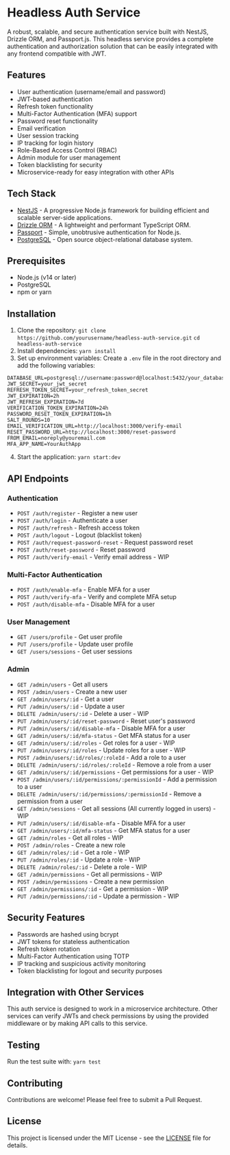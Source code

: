 # Headless Auth Service

A robust, scalable, and secure authentication service built with NestJS, Drizzle ORM, and Passport.js. This headless service provides a complete authentication and authorization solution that can be easily integrated with any frontend compatible with JWT.

## Features

- User authentication (username/email and password)
- JWT-based authentication
- Refresh token functionality
- Multi-Factor Authentication (MFA) support
- Password reset functionality
- Email verification
- User session tracking
- IP tracking for login history
- Role-Based Access Control (RBAC)
- Admin module for user management
- Token blacklisting for security
- Microservice-ready for easy integration with other APIs

## Tech Stack

- [NestJS](https://nestjs.com/) - A progressive Node.js framework for building efficient and scalable server-side applications.
- [Drizzle ORM](https://orm.drizzle.team/) - A lightweight and performant TypeScript ORM.
- [Passport](http://www.passportjs.org/) - Simple, unobtrusive authentication for Node.js.
- [PostgreSQL](https://www.postgresql.org/) - Open source object-relational database system.

## Prerequisites

- Node.js (v14 or later)
- PostgreSQL
- npm or yarn

## Installation

1. Clone the repository:
`git clone https://github.com/yourusername/headless-auth-service.git`
`cd headless-auth-service`
2. Install dependencies:
`yarn install`
3. Set up environment variables:
Create a `.env` file in the root directory and add the following variables:
```
DATABASE_URL=postgresql://username:password@localhost:5432/your_database
JWT_SECRET=your_jwt_secret
REFRESH_TOKEN_SECRET=your_refresh_token_secret
JWT_EXPIRATION=2h
JWT_REFRESH_EXPIRATION=7d
VERIFICATION_TOKEN_EXPIRATION=24h
PASSWORD_RESET_TOKEN_EXPIRATION=1h
SALT_ROUNDS=10
EMAIL_VERIFICATION_URL=http://localhost:3000/verify-email
RESET_PASSWORD_URL=http://localhost:3000/reset-password
FROM_EMAIL=noreply@youremail.com
MFA_APP_NAME=YourAuthApp
```
4. Start the application:
`yarn start:dev`

## API Endpoints

### Authentication

- `POST /auth/register` - Register a new user
- `POST /auth/login` - Authenticate a user
- `POST /auth/refresh` - Refresh access token
- `POST /auth/logout` - Logout (blacklist token)
- `POST /auth/request-password-reset` - Request password reset
- `POST /auth/reset-password` - Reset password
- `POST /auth/verify-email` - Verify email address - WIP

### Multi-Factor Authentication

- `POST /auth/enable-mfa` - Enable MFA for a user
- `POST /auth/verify-mfa` - Verify and complete MFA setup
- `POST /auth/disable-mfa` - Disable MFA for a user

### User Management

- `GET /users/profile` - Get user profile
- `PUT /users/profile` - Update user profile
- `GET /users/sessions` - Get user sessions

### Admin

- `GET /admin/users` - Get all users
- `POST /admin/users` - Create a new user
- `GET /admin/users/:id` - Get a user
- `PUT /admin/users/:id` - Update a user
- `DELETE /admin/users/:id` - Delete a user - WIP
- `PUT /admin/users/:id/reset-password` - Reset user's password
- `PUT /admin/users/:id/disable-mfa` - Disable MFA for a user
- `GET /admin/users/:id/mfa-status` - Get MFA status for a user
- `GET /admin/users/:id/roles` - Get roles for a user - WIP
- `PUT /admin/users/:id/roles` - Update roles for a user - WIP
- `POST /admin/users/:id/roles/:roleId` - Add a role to a user
- `DELETE /admin/users/:id/roles/:roleId` - Remove a role from a user
- `GET /admin/users/:id/permissions` - Get permissions for a user - WIP
- `POST /admin/users/:id/permissions/:permissionId` - Add a permission to a user
- `DELETE /admin/users/:id/permissions/:permissionId` - Remove a permission from a user
- `GET /admin/sessions` - Get all sessions (All currently logged in users) - WIP
- `PUT /admin/users/:id/disable-mfa` - Disable MFA for a user
- `GET /admin/users/:id/mfa-status` - Get MFA status for a user
- `GET /admin/roles` - Get all roles - WIP
- `POST /admin/roles` - Create a new role
- `GET /admin/roles/:id` - Get a role - WIP
- `PUT /admin/roles/:id` - Update a role - WIP
- `DELETE /admin/roles/:id` - Delete a role - WIP
- `GET /admin/permissions` - Get all permissions - WIP
- `POST /admin/permissions` - Create a new permission
- `GET /admin/permissions/:id` - Get a permission - WIP
- `PUT /admin/permissions/:id` - Update a permission - WIP

## Security Features

- Passwords are hashed using bcrypt
- JWT tokens for stateless authentication
- Refresh token rotation
- Multi-Factor Authentication using TOTP
- IP tracking and suspicious activity monitoring
- Token blacklisting for logout and security purposes

## Integration with Other Services

This auth service is designed to work in a microservice architecture. Other services can verify JWTs and check permissions by using the provided middleware or by making API calls to this service.

## Testing

Run the test suite with:
`yarn test`

## Contributing

Contributions are welcome! Please feel free to submit a Pull Request.

## License

This project is licensed under the MIT License - see the [LICENSE](LICENSE) file for details.